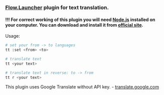 ### [Flow.Launcher](https://github.com/Flow-Launcher/Flow.Launcher) plugin for text translation.

#### !!! For correct working of this plugin you will need [Node.js](https://nodejs.org/en/) installed on your computer. You can download and install it from [official site](https://nodejs.org/en/).

Usage:
```bash
# set your from -> to languages
tt :set <from> <to>

# translate text
tt <your text>

# translate text in reverse: to -> from
tt r <your text>
```

This plugin uses Google Translate without API key. - [translate.google.com](https://translate.google.com)
